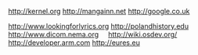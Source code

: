 http://kernel.org http://mangainn.net http://google.co.uk

http://www.lookingforlyrics.org http://polandhistory.edu http://www.dicom.nema.org
 
 
http://wiki.osdev.org/ http://developer.arm.com http://eures.eu 
 
